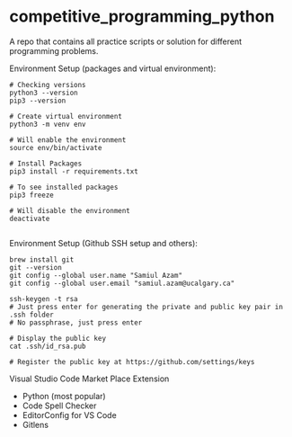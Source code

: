 # competitive_programming_python
A repo that contains all practice scripts or solution for different programming problems.




Environment Setup (packages and virtual environment):

```
# Checking versions
python3 --version
pip3 --version

# Create virtual environment
python3 -m venv env

# Will enable the environment
source env/bin/activate

# Install Packages
pip3 install -r requirements.txt

# To see installed packages
pip3 freeze

# Will disable the environment
deactivate 
 
```

Environment Setup (Github SSH setup and others):

```
brew install git
git --version
git config --global user.name "Samiul Azam"
git config --global user.email "samiul.azam@ucalgary.ca"

ssh-keygen -t rsa
# Just press enter for generating the private and public key pair in .ssh folder
# No passphrase, just press enter

# Display the public key
cat .ssh/id_rsa.pub

# Register the public key at https://github.com/settings/keys
```

Visual Studio Code Market Place Extension

* Python (most popular)
* Code Spell Checker
* EditorConfig for VS Code
* Gitlens


